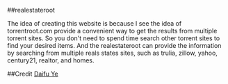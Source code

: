 ##realestateroot

The idea of creating this website is because I see the idea of torrentroot.com provide a convenient way to get the results from multiple torrent sites. 
So you don't need to spend time search other torrent sites to find your desired items. And the realestateroot can provide the information by searching from multiple reals states sites, such as trulia, zillow, yahoo, century21, realtor, and homes. 

##Credit
[Daifu Ye](https://github.com/daifu)
